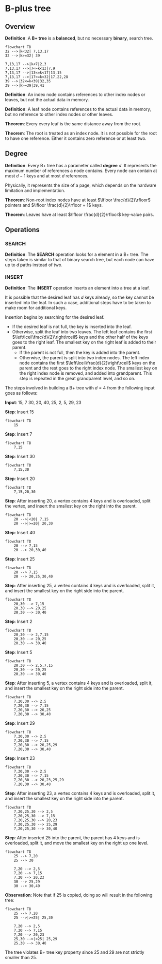 # B-plus tree

## Overview

**Definition**: A **B+ tree** is a **balanced**, but no necessary **binary**, search tree.

```mermaid
flowchart TD
32 -->|k<32| 7,13,17
32 -->|k>=32| 39

7,13,17 -->|k<7|2,3
7,13,17 -->|7<=k<13|7,9
7,13,17 -->|13<=k<17|13,15
7,13,17 -->|17<=k<32|17,22,28
39 -->|32<=k<39|32,35
39 -->|k>=39|39,41
```

**Definition**: An index node contains references to other index nodes or leaves, but not the actual data in memory.

**Definition**: A leaf node contains references to the actual data in memory, but no reference to other index nodes or other leaves.

**Theorem**: Every every leaf is the same distance away from the root.

**Theorem**: The root is treated as an index node. It is not possible for the root to have one reference. Either it contains zero reference or at least two.


## Degree

**Definition**: Every B+ tree has a parameter called **degree** $d$. It represents the maximum number of references a node contains. Every node can contain at most $d-1$ keys and at most $d$ references. 

Physically, it represents the size of a page, which depends on the hardware limitation and implementation.

**Theorem**: Non-root index nodes have at least $\lfloor \frac{d}{2}\rfloor$ pointers and $\lfloor \frac{d}{2}\rfloor + 1$ keys.

**Theorem**: Leaves have at least $\lfloor \frac{d}{2}\rfloor$ key-value pairs.

## Operations

### SEARCH

**Definition**: The **SEARCH** operation looks for a element in a B+ tree. The steps taken is similar to that of binary search tree, but each node can have up to $d$ paths instead of two.

### INSERT

**Definition**: The **INSERT** operation inserts an element into a tree at a leaf.

It is possible that the desired leaf has $d$ keys already, so the key cannot be inserted into the leaf. In such a case, additional steps have to be taken to make room for additional keys.

Insertion begins by searching for the desired leaf.
- If the desired leaf is not full, the key is inserted into the leaf.
- Otherwise, split the leaf into two leaves. The left leaf contains the first $\left\lceil\frac{d}{2}\right\rceil$ keys and the other half of the keys goes to the right leaf. The smallest key on the right leaf is added to their parent.
	- If the parent is not full, then the key is added into the parent.
	- Otherwise, the parent is split into two index nodes. The left index node contains the first $\left\lceil\frac{d}{2}\right\rceil$ keys on the parent and the rest goes to the right index node. The smallest key on the right index node is removed, and added into grandparent. This step is repeated in the great grandparent level, and so on.

The steps involved in building a B+ tree with $d=4$ from the following input goes as follows:

**Input**: 15, 7 30, 20, 40, 25, 2, 5, 29, 23

**Step**: Insert 15

```mermaid
flowchart TD
	15
```

**Step**: Insert 7

```mermaid
flowchart TD
	7,15
```

**Step**: Insert 30

```mermaid
flowchart TD
	7,15,30
```

**Step**: Insert 20

```mermaid
flowchart TD
	7,15,20,30
```

**Step**: After inserting 20, a vertex contains 4 keys and is overloaded, split the vertex, and insert the smallest key on the right into the parent.

```mermaid
flowchart TD
	20 -->|<20| 7,15
	20 -->|>=20| 20,30
```

**Step**: Insert 40

```mermaid
flowchart TD
	20 --> 7,15
	20 --> 20,30,40
```

**Step**: Insert 25

```mermaid
flowchart TD
	20 --> 7,15
	20 --> 20,25,30,40
```

**Step**: After inserting 25, a vertex contains 4 keys and is overloaded, split it, and insert the smallest key on the right side into the parent.

```mermaid
flowchart TD
	20,30 --> 7,15
	20,30 --> 20,25
	20,30 --> 30,40
```

**Step**: Insert 2

```mermaid
flowchart TD
	20,30 --> 2,7,15
	20,30 --> 20,25
	20,30 --> 30,40
```

**Step**: Insert 5

```mermaid
flowchart TD
	20,30 --> 2,5,7,15
	20,30 --> 20,25
	20,30 --> 30,40
```

**Step**: After inserting 5, a vertex contains 4 keys and is overloaded, split it, and insert the smallest key on the right side into the parent.

```mermaid
flowchart TD
	7,20,30 --> 2,5
	7,20,30 --> 7,15
	7,20,30 --> 20,25
	7,20,30 --> 30,40
```

**Step**: Insert 29

```mermaid
flowchart TD
	7,20,30 --> 2,5
	7,20,30 --> 7,15
	7,20,30 --> 20,25,29
	7,20,30 --> 30,40
```

**Step**: Insert 23

```mermaid
flowchart TD
	7,20,30 --> 2,5
	7,20,30 --> 7,15
	7,20,30 --> 20,23,25,29
	7,20,30 --> 30,40
```

**Step**: After inserting 23, a vertex contains 4 keys and is overloaded, split it, and insert the smallest key on the right side into the parent.

```mermaid
flowchart TD
	7,20,25,30 --> 2,5
	7,20,25,30 --> 7,15
	7,20,25,30 --> 20,23
	7,20,25,30 --> 25,29
	7,20,25,30 --> 30,40
```

**Step**: After inserted 25 into the parent, the parent has 4 keys and is overloaded, split it, and move the smallest key on the right up one level.

```mermaid
flowchart TD
	25 --> 7,20
	25 --> 30

	7,20 --> 2,5
	7,20 --> 7,15
	7,20 --> 20,23
	30 --> 25,29
	30 --> 30,40
```

**Observation**: Note that if 25 is copied, doing so will result in the following tree:

```mermaid
flowchart TD
	25 --> 7,20
	25 -->|>=25| 25,30

	7,20 --> 2,5
	7,20 --> 7,15
	7,20 --> 20,23
	25,30 -->|<25| 25,29
	25,30 --> 30,40
```

The tree violates B+ tree key property since 25 and 29 are not strictly smaller than 25.